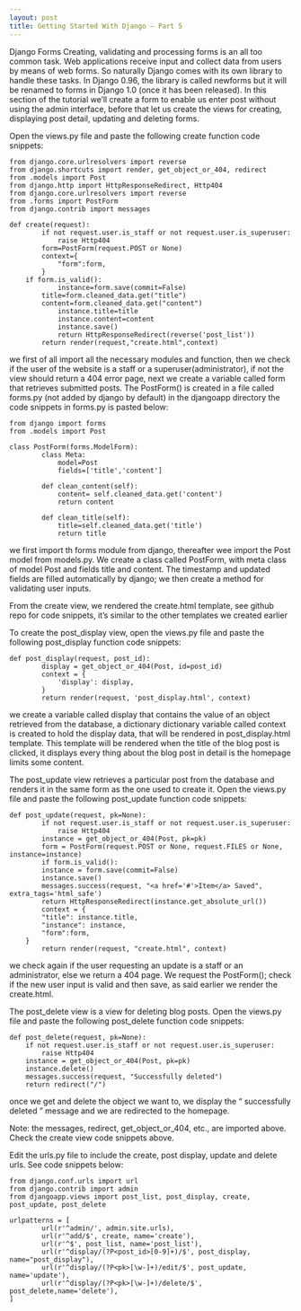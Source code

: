 ```yaml
---
layout: post
title: Getting Started With Django – Part 5
---
```


Django Forms
Creating, validating and processing forms is an all too common task. Web applications receive input and collect data from users by means of web forms. So naturally Django comes with its own library to handle these tasks. In Django 0.96, the library is called newforms but it will be renamed to forms in Django 1.0 (once it has been released). In this section of the tutorial we’ll create a form to enable us enter post without using the admin interface, before that let us create the views for creating, displaying post detail, updating and deleting forms.

Open the views.py file and paste the following create function code snippets:

	from django.core.urlresolvers import reverse
	from django.shortcuts import render, get_object_or_404, redirect
	from .models import Post
	from django.http import HttpResponseRedirect, Http404
	from django.core.urlresolvers import reverse
	from .forms import PostForm
	from django.contrib import messages

	def create(request):
    		if not request.user.is_staff or not request.user.is_superuser:
        		raise Http404
    		form=PostForm(request.POST or None)
    		context={
        		"form":form,
    		}
   		if form.is_valid():
        		instance=form.save(commit=False)
       		title=form.cleaned_data.get("title")
       		content=form.cleaned_data.get("content")
        		instance.title=title
        		instance.content=content
        		instance.save()
        		return HttpResponseRedirect(reverse('post_list'))
    		return render(request,"create.html",context)
		
		
		
we first of all import all the necessary modules and function, then we check if the user of the website is a staff or a superuser(administrator), if not the view should return a 404 error page, next we create a variable called form that retrieves submitted posts. The PostForm() is created in a file called forms.py  (not added by django by default) in the djangoapp directory the code snippets in forms.py is pasted below:

	
	from django import forms
	from .models import Post

	class PostForm(forms.ModelForm):
    		class Meta:
        		model=Post
        		fields=['title','content']

    		def clean_content(self):
        		content= self.cleaned_data.get('content')
        		return content

    		def clean_title(self):
        		title=self.cleaned_data.get('title')
        		return title
			
			
			
we first import th forms module from django, thereafter wee import the Post model from models.py. We create a class called PostForm, with meta class of model Post and fields title and content. The timestamp and updated fields are filled automatically by django; we then create a method for validating user inputs.

From the create view, we rendered the create.html template, see github repo for code snippets, it’s similar to the other templates we created earlier


To create the post_display view, open the views.py file and paste the following post_display function code snippets:

	def post_display(request, post_id):
    		display = get_object_or_404(Post, id=post_id)
    		context = {
        		'display': display,
    		}
    		return render(request, 'post_display.html', context)
		
		
we create a variable called display that contains the value of an object retrieved from the database, a dictionary dictionary variable called context is created to hold the display data, that will be rendered in post_display.html template. This template will be rendered when the title of the blog post is clicked, it displays every thing about the blog post in detail is the homepage limits some content.













The post_update view retrieves a particular post from the database and renders it in the same form as the one used to create it.  Open the views.py file and paste the following post_update function code snippets:

	def post_update(request, pk=None):
    		if not request.user.is_staff or not request.user.is_superuser:
        		raise Http404
    		instance = get_object_or_404(Post, pk=pk)
    		form = PostForm(request.POST or None, request.FILES or None, 		instance=instance)
    		if form.is_valid():
       		instance = form.save(commit=False)
       		instance.save()
       		messages.success(request, "<a href='#'>Item</a> Saved", 		extra_tags='html_safe')
       		return HttpResponseRedirect(instance.get_absolute_url())
    		context = {
      		"title": instance.title,
      		"instance": instance,
      		"form":form,
   		}
    		return render(request, "create.html", context)
		
		
we check again if the user requesting an update is a staff or an administrator, else we return a 404 page.
We request the PostForm(); check if the new user input is valid and then save, as said earlier we render the create.html.



The post_delete view is a view for deleting blog posts. Open the views.py file and paste the following post_delete function code snippets:

	def post_delete(request, pk=None):
   		if not request.user.is_staff or not request.user.is_superuser:
      		raise Http404
   		instance = get_object_or_404(Post, pk=pk)
   		instance.delete()
   		messages.success(request, "Successfully deleted")
   		return redirect("/")
		
      
once we get and delete the object we want to, we display the “ successfully deleted ”  message and we are redirected to the homepage. 

Note: the messages, redirect,  get_object_or_404, etc., are imported  above. Check the create view code snippets above.


Edit the urls.py file to include the create, post display, update and delete urls.
See code snippets below:


	from django.conf.urls import url
	from django.contrib import admin
	from djangoapp.views import post_list, post_display, create, post_update, post_delete

	urlpatterns = [
    		url(r'^admin/', admin.site.urls),
    		url(r'^add/$', create, name='create'),
    		url(r'^$', post_list, name='post_list'),
    		url(r'^display/(?P<post_id>[0-9]+)/$', post_display, name="post_display"),
    		url(r'^display/(?P<pk>[\w-]+)/edit/$', post_update, name='update'),
    		url(r'^display/(?P<pk>[\w-]+)/delete/$', post_delete,name='delete'),
	]
